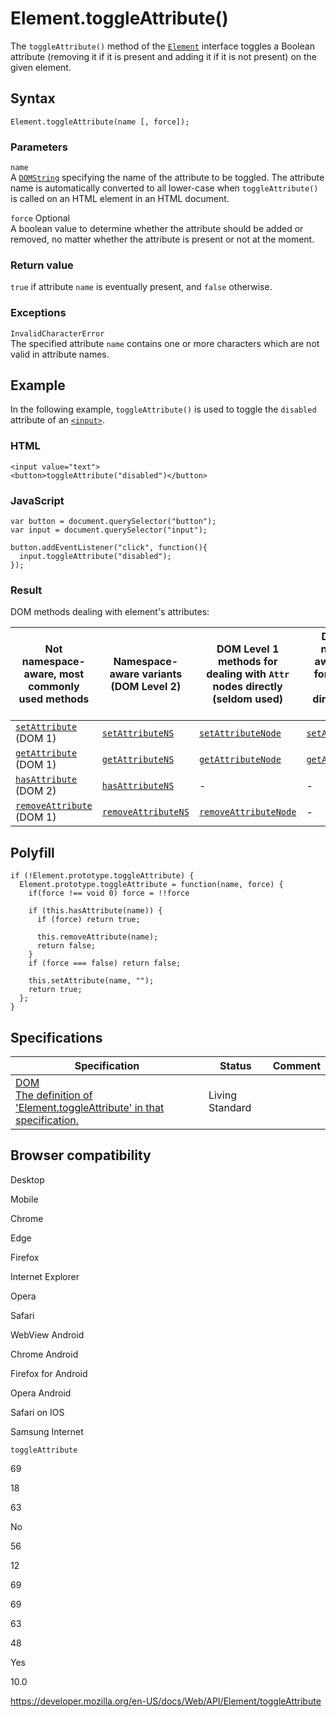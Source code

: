 Element.toggleAttribute()
=========================

The `toggleAttribute()` method of the [`Element`](../element) interface toggles a Boolean attribute (removing it if it is present and adding it if it is not present) on the given element.

Syntax
------

    Element.toggleAttribute(name [, force]);

### Parameters

`name`  
A [`DOMString`](../domstring) specifying the name of the attribute to be toggled. The attribute name is automatically converted to all lower-case when `toggleAttribute()` is called on an HTML element in an HTML document.

 `force` <span class="badge inline optional">Optional</span>   
A boolean value to determine whether the attribute should be added or removed, no matter whether the attribute is present or not at the moment.

### Return value

`true` if attribute `name` is eventually present, and `false` otherwise.

### Exceptions

`InvalidCharacterError`  
The specified attribute `name` contains one or more characters which are not valid in attribute names.

Example
-------

In the following example, `toggleAttribute()` is used to toggle the `disabled` attribute of an [`<input>`](https://developer.mozilla.org/en-US/docs/Web/HTML/Element/input).

### HTML

    <input value="text">
    <button>toggleAttribute("disabled")</button>

### JavaScript

    var button = document.querySelector("button");
    var input = document.querySelector("input");

    button.addEventListener("click", function(){
      input.toggleAttribute("disabled");
    });

### Result

DOM methods dealing with element's attributes:

<table><thead><tr class="header"><th>Not namespace-aware, most commonly used methods</th><th>Namespace-aware variants (DOM Level 2)</th><th>DOM Level 1 methods for dealing with <code>Attr</code> nodes directly (seldom used)</th><th>DOM Level 2 namespace-aware methods for dealing with <code>Attr</code> nodes directly (seldom used)</th></tr></thead><tbody><tr class="odd"><td><a href="setattribute"><code>setAttribute</code></a> (DOM 1)</td><td><a href="setattributens"><code>setAttributeNS</code></a></td><td><a href="setattributenode"><code>setAttributeNode</code></a></td><td><a href="setattributenodens"><code>setAttributeNodeNS</code></a></td></tr><tr class="even"><td><a href="getattribute"><code>getAttribute</code></a> (DOM 1)</td><td><a href="getattributens"><code>getAttributeNS</code></a></td><td><a href="getattributenode"><code>getAttributeNode</code></a></td><td><a href="getattributenodens"><code>getAttributeNodeNS</code></a></td></tr><tr class="odd"><td><a href="hasattribute"><code>hasAttribute</code></a> (DOM 2)</td><td><a href="hasattributens"><code>hasAttributeNS</code></a></td><td>-</td><td>-</td></tr><tr class="even"><td><a href="removeattribute"><code>removeAttribute</code></a> (DOM 1)</td><td><a href="removeattributens"><code>removeAttributeNS</code></a></td><td><a href="removeattributenode"><code>removeAttributeNode</code></a></td><td>-</td></tr></tbody></table>

Polyfill
--------

    if (!Element.prototype.toggleAttribute) {
      Element.prototype.toggleAttribute = function(name, force) {
        if(force !== void 0) force = !!force

        if (this.hasAttribute(name)) {
          if (force) return true;

          this.removeAttribute(name);
          return false;
        }
        if (force === false) return false;

        this.setAttribute(name, "");
        return true;
      };
    }

Specifications
--------------

<table><thead><tr class="header"><th>Specification</th><th>Status</th><th>Comment</th></tr></thead><tbody><tr class="odd"><td><a href="https://dom.spec.whatwg.org/#dom-element-toggleattribute">DOM<br />
<span class="small">The definition of 'Element.toggleAttribute' in that specification.</span></a></td><td><span class="spec-living">Living Standard</span></td><td></td></tr></tbody></table>

Browser compatibility
---------------------

Desktop

Mobile

Chrome

Edge

Firefox

Internet Explorer

Opera

Safari

WebView Android

Chrome Android

Firefox for Android

Opera Android

Safari on IOS

Samsung Internet

`toggleAttribute`

69

18

63

No

56

12

69

69

63

48

Yes

10.0

<a href="https://developer.mozilla.org/en-US/docs/Web/API/Element/toggleAttribute" class="_attribution-link">https://developer.mozilla.org/en-US/docs/Web/API/Element/toggleAttribute</a>
